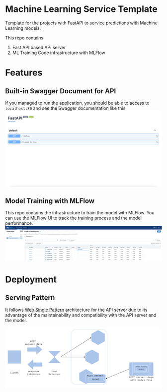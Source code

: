 # Machine Learning Service Template
Template for the projects with FastAPI to service predictions with Machine Learning models.

This repo contains
1. Fast API based API server
2. ML Training Code infrastructure with MLFlow

# Features
## Built-in Swagger Document for API
If you managed to run the application, you should be able to access to `localhost:80` and see the Swagger documentation like this.
![alt text](api/docs/swagger.png "Swagger")


## Model Training with MLFlow
This repo contains the infrastructure to train the model with MLFlow. You can use the MLFlow UI to track the training process and the model performance.
[![alt text](ml/docs/mlflow.png "MLFlow")](https://mlflow.org/)

# Deployment
## Serving Pattern
It follows [Web Single Pattern](https://github.com/mercari/ml-system-design-pattern/blob/master/Operation-patterns/Model-in-image-pattern/design_en.md) architecture for the API server due to its advantage of the maintainability
and compatibility with the API server and the model.  


![alt text](ml/docs/model_in_serve_pattern.png "Architecture")

